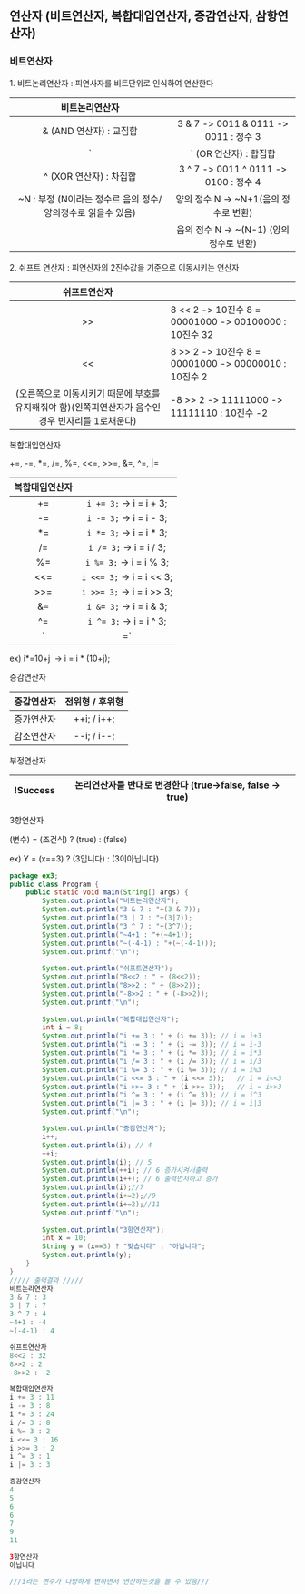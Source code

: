 ## 연산자 (비트연산자, 복합대입연산자, 증감연산자, 삼항연산자)

### 비트연산자

1\. 비트논리연산자 : 피연사자를 비트단위로 인식하여 연산한다

|비트논리연산자	||
|:--:|:--:|
|& (AND 연산자) : 교집합|	3 & 7 -> 0011 & 0111 -> 0011 : 정수 3|
|`|` (OR 연산자) : 합집합|	3 `|` 7 -> 0011 `|` 0111 -> 0111 : 정수 7|
|^ (XOR 연산자) : 차집합|	3 ^ 7 -> 0011 ^ 0111 -> 0100 : 정수 4|
|~N : 부정 (N이라는 정수르 음의 정수/ 양의정수로 읽을수 있음)|	양의 정수 N -> ~N+1(음의 정수로 변환)   
||음의 정수 N -> ~(N-1) (양의 정수로 변환)|

2\. 쉬프트 연산자 : 피연산자의 2진수값을 기준으로 이동시키는 연산자


|쉬프트연산자||
|:--:|--|
|>>|	8 << 2 -> 10진수 8 = 00001000 -> 00100000 : 10진수 32|
|<<|	8 >> 2 -> 10진수 8 = 00001000 -> 00000010 : 10진수 2
|(오른쪽으로 이동시키기 때문에 부호를 유지해줘야 함)(왼쪽피연산자가 음수인 경우 빈자리를 1로채운다)|-8 >> 2 -> 11111000 -> 11111110 : 10진수 -2|

복합대입연산자

+=, -=, \*=, /=, %=, <<=, >>=, &=, ^=, |=

|복합대입연산자||
|:--:|:--:|
|+=|	`i += 3;` -> i = i + 3;|
|-=|	`i -= 3;` -> i = i - 3;|
|*=|	`i *= 3;` -> i = i * 3;|
|/=|	`i /= 3;` -> i = i / 3;|
|%=|	`i %= 3;` -> i = i % 3;|
|<<=|	`i <<= 3;` -> i = i << 3;|
|>>=|	`i >>= 3;` -> i = i >> 3;|
|&=|	`i &= 3;` -> i = i & 3;|
|^=|	`i ^= 3;` -> i = i ^ 3;|
|`|=`|	`i |= 3;` -> i = i | 3;|

ex) i\*=10+j  -> i = i \* (10+j);

증감연산자


|증감연산자|	전위형 / 후위형|
|:--:|:--:|
|증가연산자|	++i; / i++;| 
|감소연산자|	--i; / i--;|

부정연산자

|!Success | 논리연산자를 반대로 변경한다 (true->false, false -> true)|
|--|--|

3항연산자

(변수) = (조건식) ? (true) : (false)

ex) Y = (x==3) ? (3입니다) : (3이아닙니다)

```java
package ex3;
public class Program {
	public static void main(String[] args) {
		System.out.println("비트논리연산자");
		System.out.println("3 & 7 : "+(3 & 7));
		System.out.println("3 | 7 : "+(3|7));
		System.out.println("3 ^ 7 : "+(3^7));
		System.out.println("~4+1 : "+(~4+1));
		System.out.println("~(-4-1) : "+(~(-4-1)));
		System.out.printf("\n");
		
		System.out.println("쉬프트연산자");
		System.out.println("8<<2 : " + (8<<2));
		System.out.println("8>>2 : " + (8>>2));
		System.out.println("-8>>2 : " + (-8>>2));
		System.out.printf("\n");
		
		System.out.println("복합대입연산자");
		int i = 8;
		System.out.println("i += 3 : " + (i += 3)); // i = i+3
		System.out.println("i -= 3 : " + (i -= 3));	// i = i-3
		System.out.println("i *= 3 : " + (i *= 3));	// i = i*3
		System.out.println("i /= 3 : " + (i /= 3));	// i = i/3
		System.out.println("i %= 3 : " + (i %= 3));	// i = i%3	
		System.out.println("i <<= 3 : " + (i <<= 3));	// i = i<<3
		System.out.println("i >>= 3 : " + (i >>= 3));	// i = i>>3
		System.out.println("i ^= 3 : " + (i ^= 3));	// i = i^3
		System.out.println("i |= 3 : " + (i |= 3));	// i = i|3
		System.out.printf("\n");

		System.out.println("증감연산자");
		i++;
		System.out.println(i); // 4
		++i;
		System.out.println(i); // 5
		System.out.println(++i); // 6 증가시켜서출력
		System.out.println(i++); // 6 출력먼저하고 증가
		System.out.println(i);//7
		System.out.println(i+=2);//9
		System.out.println(i+=2);//11
		System.out.printf("\n");
		
		System.out.println("3항연산자");
		int x = 10;
		String y = (x==3) ? "맞습니다" : "아닙니다";
		System.out.println(y);
	}
}
///// 출력결과 /////
비트논리연산자
3 & 7 : 3
3 | 7 : 7
3 ^ 7 : 4
~4+1 : -4
~(-4-1) : 4

쉬프트연산자
8<<2 : 32
8>>2 : 2
-8>>2 : -2

복합대입연산자
i += 3 : 11
i -= 3 : 8
i *= 3 : 24
i /= 3 : 8
i %= 3 : 2
i <<= 3 : 16
i >>= 3 : 2
i ^= 3 : 1
i |= 3 : 3

증감연산자
4
5
6
6
7
9
11

3항연산자
아닙니다

///i라는 변수가 다양하게 변하면서 연산하는것을 볼 수 있음///
```
